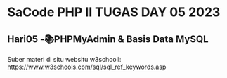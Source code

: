 # SaCode  PHP II TUGAS DAY 05 2023


## Hari05 -📚PHPMyAdmin &amp; Basis Data MySQL

 Suber materi di situ websitu w3schooll: https://www.w3schools.com/sql/sql_ref_keywords.asp
